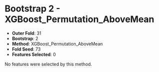 # Bootstrap 2 - XGBoost_Permutation_AboveMean

- **Outer Fold**: 31
- **Bootstrap**: 2
- **Method**: XGBoost_Permutation_AboveMean
- **Fold Seed**: 73
- **Features Selected**: 0

No features were selected by this method.
